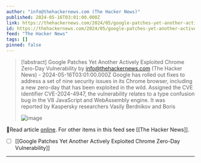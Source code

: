 ```yaml
---
author: "info@thehackernews.com (The Hacker News)"
published: 2024-05-16T03:01:00.000Z
link: https://thehackernews.com/2024/05/google-patches-yet-another-actively.html
id: https://thehackernews.com/2024/05/google-patches-yet-another-actively.html
feed: "The Hacker News"
tags: []
pinned: false
---
```

> [!abstract] Google Patches Yet Another Actively Exploited Chrome Zero-Day Vulnerability by info@thehackernews.com (The Hacker News) - 2024-05-16T03:01:00.000Z
> Google has rolled out fixes to address a set of nine security issues in its Chrome browser, including a new zero-day that has been exploited in the wild. Assigned the CVE identifier CVE-2024-4947, the vulnerability relates to a type confusion bug in the V8 JavaScript and WebAssembly engine. It was reported by Kaspersky researchers Vasily Berdnikov and Boris
>
> ![image](https://blogger.googleusercontent.com/img/b/R29vZ2xl/AVvXsEgbF8wx_xuLZ51MTHpCOGdzhN7uoQqeUv9WnoyH1_pZ-84rV1BgjxUr1NQfMiogwJkoUXmvki27jHE-xRC-GwTpFEPuxTASdjeQIpdevA628w8I8Ufh-AHtkuK9jXo7CYdSxpqCjW8pFMP71VTdcutUPOQOZeexKjkzZi5vhypW952FbL8uw07mq-NMQF77/s1600/chrome.png)

🔗Read article [online](https://thehackernews.com/2024/05/google-patches-yet-another-actively.html). For other items in this feed see [[The Hacker News]].

- [ ] [[Google Patches Yet Another Actively Exploited Chrome Zero-Day Vulnerability]]
- - -

